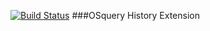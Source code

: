 [![Build Status](https://travis-ci.com/devborz/osquery_extension?token=rrbTiACLSyD7Yjcuyygg&branch=master)](https://travis-ci.com/devborz/osquery_extension)
###OSquery History Extension

